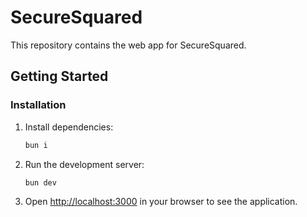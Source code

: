 # SecureSquared

This repository contains the web app for SecureSquared.

## Getting Started

### Installation

1. Install dependencies:

   ```bash
   bun i
   ```

2. Run the development server:

   ```bash
   bun dev
   ```

3. Open [http://localhost:3000](http://localhost:3000) in your browser to see the application.
